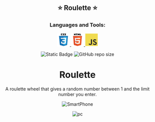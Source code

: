 
<h2 align="center" > ⭐ Roulette ⭐ </h2>

<h3 align="center">Languages and Tools:</h3>

<p align="center"> <a href="https://www.w3schools.com/css/" target="_blank" rel="noreferrer"> <img src="https://raw.githubusercontent.com/devicons/devicon/master/icons/css3/css3-original-wordmark.svg" alt="css3" width="40" height="40"/> </a> <a href="https://www.w3.org/html/" target="_blank" rel="noreferrer"> <img src="https://raw.githubusercontent.com/devicons/devicon/master/icons/html5/html5-original-wordmark.svg" alt="html5" width="40" height="40"/> </a> <a href="https://developer.mozilla.org/en-US/docs/Web/JavaScript" target="_blank" rel="noreferrer"> <img src="https://raw.githubusercontent.com/devicons/devicon/master/icons/javascript/javascript-original.svg" alt="javascript" width="40" height="40"/> </a> </p>

<div align="center">
  
![Static Badge](https://img.shields.io/badge/BALLWICTB-8A2BE2?style=flat-square&logo=blazor)
![GitHub repo size](https://img.shields.io/github/repo-size/Ballwictb/Roulette)




# Roulette
A roulette wheel that gives a random number between 1 and the limit number you enter.




![SmartPhone](https://github.com/Ballwictb/Roulette/assets/104717038/896c8111-c48d-46fe-b067-2580760d41ed)


![pc](https://github.com/Ballwictb/Roulette/assets/104717038/8c234132-990d-456c-b49d-4951765d03a2)

